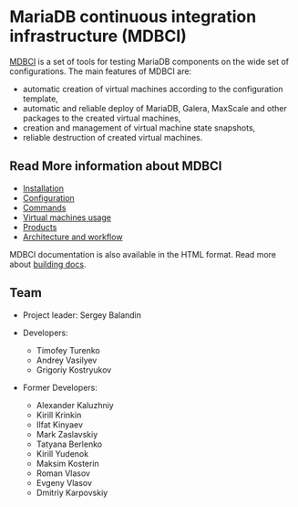 # MariaDB continuous integration infrastructure (MDBCI)

[MDBCI](https://github.com/mariadb-corporation/mdbci) is a set of tools for testing MariaDB components on the wide set of configurations. The main features of MDBCI are:

* automatic creation of virtual machines according to the configuration template,
* automatic and reliable deploy of MariaDB, Galera, MaxScale and other packages to the created virtual machines,
* creation and management of virtual machine state snapshots,
* reliable destruction of created virtual machines.

## Read More information about MDBCI

* [Installation](install_mdbci.md)
* [Configuration](general_configuration/configuration_files.md)
* [Commands](commands/commands_summary.md)
* [Virtual machines usage](virtual_machines/virtual_machine_usage.md)
* [Products](products/all_products.md)
* [Architecture and workflow](architecture_and_workflow.md)

MDBCI documentation is also available in the HTML format. Read more about [building docs](../build_documentation.md).

## Team

* Project leader: Sergey Balandin
* Developers:
  * Timofey Turenko
  * Andrey Vasilyev
  * Grigoriy Kostryukov

* Former Developers:
  * Alexander Kaluzhniy
  * Kirill Krinkin
  * Ilfat Kinyaev
  * Mark Zaslavskiy
  * Tatyana Berlenko
  * Kirill Yudenok
  * Maksim Kosterin
  * Roman Vlasov
  * Evgeny Vlasov
  * Dmitriy Karpovskiy
